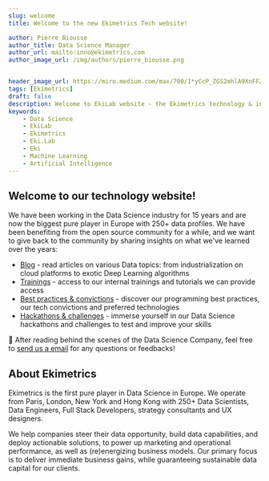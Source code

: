 ```yaml
---
slug: welcome
title: Welcome to the new Ekimetrics Tech website!

author: Pierre Biousse
author_title: Data Science Manager
author_url: mailto:inno@ekimetrics.com
author_image_url: /img/authors/pierre_biousse.png


header_image_url: https://miro.medium.com/max/700/1*yCcP_ZGS2mhlA9XnFFZDEw.jpeg
tags: [Ekimetrics]
draft: false
description: Welcome to EkiLab website - the Ekimetrics technology & innovation blog and website!
keywords:
    - Data Science
    - EkiLab
    - Ekimetrics
    - Eki.Lab
    - Eki
    - Machine Learning
    - Artificial Intelligence
---
```


<!--truncate-->

## Welcome to our technology website!
We have been working in the Data Science industry for 15 years and are now the biggest pure player in Europe with 250+ data profiles. We have been benefiting from the open source community for a while, and we want to give back to the community by sharing insights on what we've learned over the years:
- [Blog](/blog) - read articles on various Data topics: from industrialization on cloud platforms to exotic Deep Learning algorithms
- [Trainings](/resources/trainings) - access to our internal trainings and tutorials we can provide access
- [Best practices & convictions](/docs) - discover our programming best practices, our tech convictions and preferred technologies
- [Hackathons & challenges](/resources) - immerse yourself in our Data Science hackathons and challenges to test and improve your skills   
<!-- - [Open source contributions](/opensource) - browse our own open source contributions (Python libraries, code snippets) -->

💌 After reading behind the scenes of the Data Science Company, feel free to [send us a email](mailto:inno@ekimetrics.com) for any questions or feedbacks! 

## About Ekimetrics

Ekimetrics is the first pure player in Data Science in Europe. We operate from Paris, London, New York and Hong Kong with 250+ Data Scientists, Data Engineers, Full Stack Developers, strategy consultants and UX designers. 

We help companies steer their data opportunity, build data capabilities, and deploy actionable solutions, to power up marketing and operational performance, as well as (re)energizing business models. Our primary focus is to deliver immediate business gains, while guaranteeing sustainable data capital for our clients.
